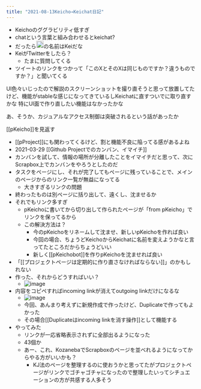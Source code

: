 ```yaml
---
title: "2021-08-13Keicho→Keichat日記"
---
```


- Keichoのググラビリティ低すぎ
- chatという言葉と組み合わせるとkeichat?
- だったら<img src='https://scrapbox.io/api/pages/nishio/nisbot/icon' alt='nisbot.icon' height="19.5"/>の名前はKeiだな
- KeiがTwitterをしたら？
    - たまに質問してくる
- ツイートのリンクをつかって「このXとそのXは同じものですか？違うものですか？」と聞いてくる

UI色々いじったので解説のスクリーンショットを撮り直そうと思って放置してたけど、機能がstableな感じになってきているしKeichatに直すついでに取り直すかな
特にUI面で作り直したい機能はなかったかな

あ、そうか、カジュアルなアクセス制御は突破されるという話があったか

[[pKeicho]]を見返す
- [[pProject]]にも関わってくるけど、割と機能不良に陥ってる感があるよね
- 2021-03-29 [[Github Projectでのカンバン、イマイチ]]
- カンバンを試して、情報の場所が分離したことをイマイチだと思って、次にScrapbox上でカンバンをやろうとしたのだ
- タスクをページにし、それが完了してもページに残っていることで、メインのページからのリンク一覧が無益になってる
    - 大きすぎるリンクの問題
- 終わったものは別ページに括り出して、遠くし、沈ませるか
- それでもリンク多すぎ
    - pKeichoに書いてから切り出して作られたページが「from pKeicho」でリンクを保ってるから
    - この解決方法は？
        - 今のpKeichoをリネームして沈ませ、新しいpKeichoを作れば良い
        - 今回の場合、ちょうどKeichoからKeichatに名前を変えようかなと言ってたところだからちょうどいい
        - 新しく[[pKeichobot]]を作りpKeichoを沈ませれば良い
- 「[[プロジェクトページは定期的に作り直さなければならない]]」のかもしれない
- 作った、それからどうすればいい？
    - ![image](https://gyazo.com/6ea9b2e5b786499b072d82081af57145/thumb/1000)
- 内容をコピペすればincoming linkが消えてoutgoing linkだけになるな
    - ![image](https://gyazo.com/4dab94671b058653aa3d63baaa6ef5d7/thumb/1000)
    - 今回、あんまり考えずに新規作成で作ったけど、Duplicateで作ってもよかった
    - その場合[[Duplicateはincoming linkを消す操作]]として機能する
- やってみた
    - リンクが一応省略表示されずに全部出るようになった
    - 43個か
    - あー、これ、KozanebaでScrapboxのページを並べれるようになってからやる方がいいかも？
        - KJ法のページを整理するのに使おうかと思ってたがプロジェクトページがリンクでゴチャゴチャになったので整理したいってシチュエーションの方が共感する人多そう

